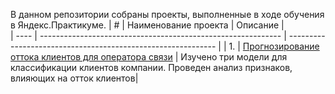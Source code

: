 В данном репозитории собраны проекты, выполненные в ходе обучения в Яндекс.Практикуме.
| #    | Наименование проекта                | Описание         |                                           
| ---- | ------------------------------------------------------------ | ------------------------------------------------------------ | 
| 1.   | [Прогнозирование оттока клиентов для оператора связи](ссылка) | Изучено три модели для классификации клиентов компании. Проведен анализ признаков, влияющих на отток клиентов| 
